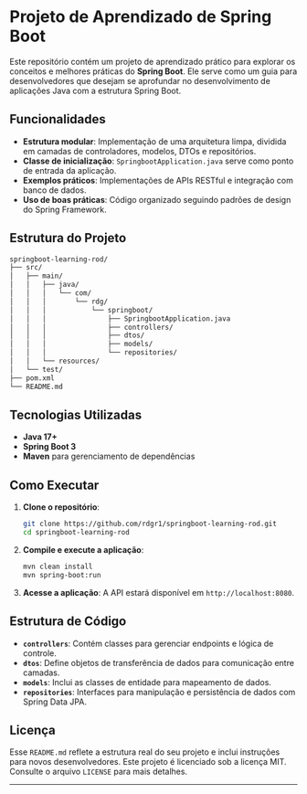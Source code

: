 # Projeto de Aprendizado de Spring Boot

Este repositório contém um projeto de aprendizado prático para explorar os conceitos e melhores práticas do **Spring Boot**. Ele serve como um guia para desenvolvedores que desejam se aprofundar no desenvolvimento de aplicações Java com a estrutura Spring Boot.

## Funcionalidades

- **Estrutura modular**: Implementação de uma arquitetura limpa, dividida em camadas de controladores, modelos, DTOs e repositórios.
- **Classe de inicialização**: `SpringbootApplication.java` serve como ponto de entrada da aplicação.
- **Exemplos práticos**: Implementações de APIs RESTful e integração com banco de dados.
- **Uso de boas práticas**: Código organizado seguindo padrões de design do Spring Framework.

## Estrutura do Projeto

```bash
springboot-learning-rod/
├── src/
│   ├── main/
│   │   ├── java/
│   │   │   └── com/
│   │   │       └── rdg/
│   │   │           └── springboot/
│   │   │               ├── SpringbootApplication.java
│   │   │               ├── controllers/
│   │   │               ├── dtos/
│   │   │               ├── models/
│   │   │               └── repositories/
│   │   └── resources/
│   └── test/
├── pom.xml
└── README.md
```

## Tecnologias Utilizadas

- **Java 17+**
- **Spring Boot 3**
- **Maven** para gerenciamento de dependências

## Como Executar

1. **Clone o repositório**:
   ```bash
   git clone https://github.com/rdgr1/springboot-learning-rod.git
   cd springboot-learning-rod
   ```

2. **Compile e execute a aplicação**:
   ```bash
   mvn clean install
   mvn spring-boot:run
   ```

3. **Acesse a aplicação**:
   A API estará disponível em `http://localhost:8080`.

## Estrutura de Código

- **`controllers`**: Contém classes para gerenciar endpoints e lógica de controle.
- **`dtos`**: Define objetos de transferência de dados para comunicação entre camadas.
- **`models`**: Inclui as classes de entidade para mapeamento de dados.
- **`repositories`**: Interfaces para manipulação e persistência de dados com Spring Data JPA.

## Licença

Esse `README.md` reflete a estrutura real do seu projeto e inclui instruções para novos desenvolvedores.
Este projeto é licenciado sob a licença MIT. Consulte o arquivo `LICENSE` para mais detalhes.

---
